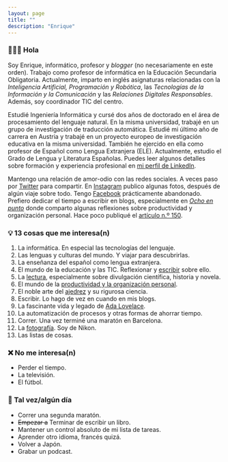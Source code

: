 ```yaml
---
layout: page
title: ""
description: "Enrique"
---
```


### 🙋🏻‍♂️ Hola

Soy Enrique, informático, profesor y *blogger* (no necesariamente en este orden). Trabajo como profesor de informática en la Educación Secundaria Obligatoria. Actualmente, imparto en inglés asignaturas relacionadas con la *Inteligencia Artificial, Programación y Robótica*, las *Tecnologías de la Información y la Comunicación* y las *Relaciones Digitales Responsables*. Además, soy coordinador TIC del centro.

Estudié Ingeniería Informática y cursé dos años de doctorado en el área de procesamiento del lenguaje natural. En la misma universidad, trabajé en un grupo de investigación de traducción automática. Estudié mi último año de carrera en Austria y trabajé en un proyecto europeo de investigación educativa en la misma universidad. También he ejercido en ella como profesor de Español como Lengua Extranjera (ELE). Actualmente, estudio el Grado de Lengua y Literatura Españolas. Puedes leer algunos detalles sobre formación y experiencia profesional en [mi perfil de LinkedIn](https://www.linkedin.com/in/ebenimeli/?locale=es_ES).

Mantengo una relación de amor-odio con las redes sociales. A veces paso por [Twitter](https://twitter.com/enriquebenimeli) para compartir. En [Instagram](https://www.instagram.com/ebenimeli/) publico algunas fotos, después de algún viaje sobre todo. Tengo [Facebook](https://www.facebook.com/ebenimeli/) prácticamente abandonado. Prefiero dedicar el tiempo a escribir en blogs, especialmente en [*Ocho en punto*](https://www.ochoenpunto.com) donde comparto algunas reflexiones sobre productividad y organización personal. Hace poco publiqué el [artículo n.º 150](https://www.ochoenpunto.com/tercer-alto-camino-150-articulos-organizacion-personal/).

### 💡 13 cosas que me interesa(n)
1. La informática. En especial las tecnologías del lenguaje.
1. Las lenguas y culturas del mundo. Y viajar para descubrirlas.
1. La enseñanza del español como lengua extranjera.
1. El mundo de la educación y las TIC. Reflexionar y [escribir](http://www.esferatic.com) sobre ello.
1. La [lectura](pages/bookshelf.html), especialmente sobre divulgación científica, historia y novela.
1. El mundo de la [productividad y la organización personal](https://www.ochoenpunto.com/).
1. El noble arte del [ajedrez](pages/chess.html) y su rigurosa ciencia.
1. Escribir. Lo hago de vez en cuando en mis blogs.
1. La fascinante vida y legado de [Ada Lovelace](https://es.wikipedia.org/wiki/Ada_Lovelace).
1. La automatización de procesos y otras formas de ahorrar tiempo.
1. Correr. Una vez terminé una maratón en Barcelona.
1. La [fotografía](https://www.instagram.com/ebenimeli/). Soy de Nikon.
1. Las listas de cosas.

### ❌ No me interesa(n)
- Perder el tiempo.
- La televisión.
- El fútbol.

### 🏁 Tal vez/algún día
- Correr una segunda maratón.
- ~~Empezar a~~ Terminar de escribir un libro.
- Mantener un control absoluto de mi lista de tareas.
- Aprender otro idioma, francés quizá.
- Volver a Japón.
- Grabar un podcast.